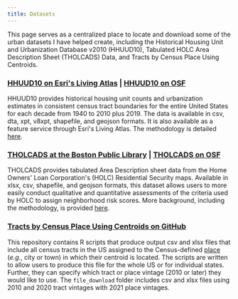 ```yaml
---
title: Datasets
---
```


This page serves as a centralized place to locate and download some of the urban datasets I have helped create, including the Historical Housing Unit and Urbanization Database v2010 (HHUUD10), Tabulated HOLC Area Description Sheet (THOLCADS) Data, and Tracts by Census Place Using Centroids.


### [HHUUD10 on Esri's Living Atlas](https://www.arcgis.com/home/item.html?id=98efddc0d7b84ddea6d211f7958447d8) | [HHUUD10 on OSF](https://osf.io/fzv5e/)

HHUUD10 provides historical housing unit counts and urbanization estimates in consistent census tract boundaries for the entire United States for each decade from 1940 to 2010 plus 2019. The data is available in csv, dta, xpt, v8xpt, shapefile, and geojson formats. It is also available as a feature service through Esri's Living Atlas. The methodology is detailed [here](https://www.nature.com/articles/s41597-022-01184-x).


### [THOLCADS at the Boston Public Library](https://data.leventhalmap.org/#/catalog/dkyajewyh) | [THOLCADS on OSF](https://osf.io/qytj8/)

THOLCADS provides tabulated Area Description sheet data from the Home Owners' Loan Corporation's (HOLC) Residential Security maps. Available in xlsx, csv, shapefile, and geojson formats, this dataset allows users to more easily conduct qualitative and quantitative assessments of the criteria used by HOLC to assign neighborhood risk scores. More background, including the methodology, is provided [here](https://osf.io/preprints/socarxiv/dktah/).

### [Tracts by Census Place Using Centroids on GitHub](https://github.com/snmarkley1/Tracts-by-Census-Place-Using-Centroids)

This repository contains R scripts that produce output csv and xlsx files that include all census tracts in the US assigned to the Census-defined [place](https://www2.census.gov/geo/pdfs/reference/GARM/Ch9GARM.pdf) (*e.g.*, city or town) in which their centroid is located. The scripts are written to allow users to produce this file for the whole US or for individual states. Further, they can specify which tract or place vintage (2010 or later) they would like to use. The `file_download` folder includes csv and xlsx files using 2010 and 2020 tract vintages with 2021 place vintages.
